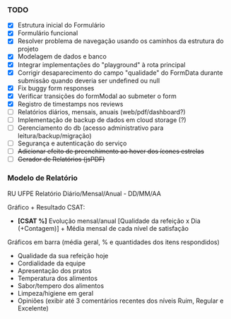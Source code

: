 ### TODO

- [x] Estrutura inicial do Formulário
- [x] Formulário funcional
- [x] Resolver problema de navegação usando os caminhos da estrutura do projeto
- [x] Modelagem de dados e banco
- [x] Integrar implementações do "playground" à rota principal
- [x] Corrigir desaparecimento do campo "qualidade" do FormData durante submissão quando deveria ser undefined ou null
- [x] Fix buggy form responses
- [x] Verificar transições do formModal ao submeter o form
- [x] Registro de timestamps nos reviews
- [ ] Relatórios diários, mensais, anuais (web/pdf/dashboard?)
- [ ] Implementação de backup de dados em cloud storage (?)
- [ ] Gerenciamento do db (acesso administrativo para leitura/backup/migração)
- [ ] Segurança e autenticação do serviço
- [ ] ~~Adicionar efeito de preenchimento ao hover dos ícones estrelas~~
- [ ] ~~Gerador de Relatórios (jsPDF)~~

### Modelo de Relatório

RU UFPE
Relatório Diário/Mensal/Anual - DD/MM/AA

Gráfico + Resultado CSAT:
- **[CSAT %]** Evolução mensal/anual [Qualidade da refeição x Dia (+Contagem)] + Média mensal de cada nível de satisfação

Gráficos em barra (média geral, % e quantidades dos itens respondidos)
- Qualidade da sua refeição hoje
- Cordialidade da equipe
- Apresentação dos pratos
- Temperatura dos alimentos
- Sabor/tempero dos alimentos
- Limpeza/higiene em geral
- Opiniões (exibir até 3 comentários recentes dos níveis Ruim, Regular e Excelente)